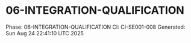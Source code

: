 # 06-INTEGRATION-QUALIFICATION
Phase: 06-INTEGRATION-QUALIFICATION
CI: CI-SE001-008
Generated: Sun Aug 24 22:41:10 UTC 2025

